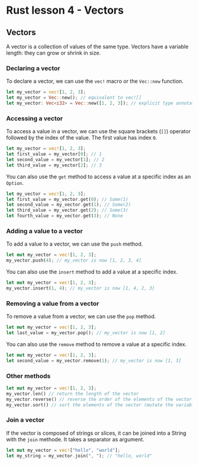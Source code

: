 # Rust lesson 4 - Vectors

## Vectors

A vector is a collection of values of the same type. Vectors have a variable length: they can grow or shrink in size.

### Declaring a vector

To declare a vector, we can use the `vec!` macro or the `Vec::new` function.

``` rust
let my_vector = vec![1, 2, 3];
let my_vector = Vec::new(); // equivalent to vec![]
let my_vector: Vec<i32> = Vec::new([1, 2, 3]); // explicit type annotation
```

### Accessing a vector

To access a value in a vector, we can use the square brackets (`[]`) operator followed by the index of the value. The first value has index `0`.

``` rust
let my_vector = vec![1, 2, 3];
let first_value = my_vector[0]; // 1
let second_value = my_vector[1]; // 2
let third_value = my_vector[2]; // 3
```

You can also use the `get` method to access a value at a specific index as an `Option`.

``` rust
let my_vector = vec![1, 2, 3];
let first_value = my_vector.get(0); // Some(1)
let second_value = my_vector.get(1); // Some(2)
let third_value = my_vector.get(2); // Some(3)
let fourth_value = my_vector.get(3); // None
```

### Adding a value to a vector

To add a value to a vector, we can use the `push` method.

``` rust
let mut my_vector = vec![1, 2, 3];
my_vector.push(4); // my_vector is now [1, 2, 3, 4]
```

You can also use the `insert` method to add a value at a specific index.

``` rust
let mut my_vector = vec![1, 2, 3];
my_vector.insert(1, 4); // my_vector is now [1, 4, 2, 3]
```

### Removing a value from a vector

To remove a value from a vector, we can use the `pop` method.

``` rust
let mut my_vector = vec![1, 2, 3];
let last_value = my_vector.pop(); // my_vector is now [1, 2]
```

You can also use the `remove` method to remove a value at a specific index.

``` rust
let mut my_vector = vec![1, 2, 3];
let second_value = my_vector.remove(1); // my_vector is now [1, 3]
```

### Other methods

``` rust
let mut my_vector = vec![1, 2, 3];
my_vector.len() // return the length of the vector
my_vector.reverse() // reverse the order of the elements of the vector (mutate the variable)
my_vector.sort() // sort the elements of the vector (mutate the variable)
```

### Join a vector

If the vector is composed of strings or slices, it can be joined into a String with the `join` methode. It takes a separator as argument.

``` rust
let mut my_vector = vec!["hello", "world"];
let my_string = my_vector.join(", "); // "hello, world"
```
